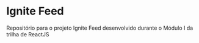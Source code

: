 # Ignite Feed
Repositório para o projeto Ignite Feed desenvolvido durante o Módulo I da trilha de ReactJS
